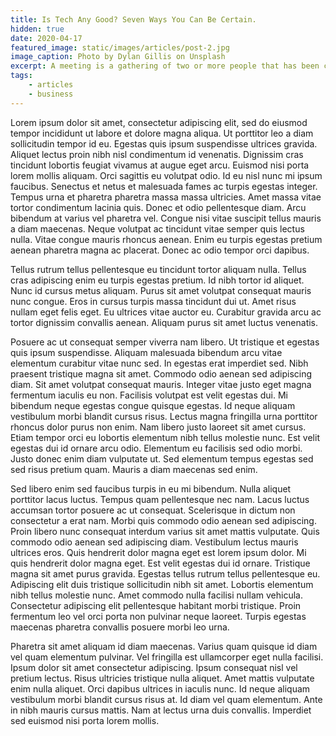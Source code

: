 ```yaml
---
title: Is Tech Any Good? Seven Ways You Can Be Certain.
hidden: true
date: 2020-04-17
featured_image: static/images/articles/post-2.jpg
image_caption: Photo by Dylan Gillis on Unsplash
excerpt: A meeting is a gathering of two or more people that has been convened for the purpose of achieving a common goal through verbal interaction.
tags:
    - articles
    - business
---
```


Lorem ipsum dolor sit amet, consectetur adipiscing elit, sed do eiusmod tempor incididunt ut labore et dolore magna aliqua. Ut porttitor leo a diam sollicitudin tempor id eu. Egestas quis ipsum suspendisse ultrices gravida. Aliquet lectus proin nibh nisl condimentum id venenatis. Dignissim cras tincidunt lobortis feugiat vivamus at augue eget arcu. Euismod nisi porta lorem mollis aliquam. Orci sagittis eu volutpat odio. Id eu nisl nunc mi ipsum faucibus. Senectus et netus et malesuada fames ac turpis egestas integer. Tempus urna et pharetra pharetra massa massa ultricies. Amet massa vitae tortor condimentum lacinia quis. Donec et odio pellentesque diam. Arcu bibendum at varius vel pharetra vel. Congue nisi vitae suscipit tellus mauris a diam maecenas. Neque volutpat ac tincidunt vitae semper quis lectus nulla. Vitae congue mauris rhoncus aenean. Enim eu turpis egestas pretium aenean pharetra magna ac placerat. Donec ac odio tempor orci dapibus.

Tellus rutrum tellus pellentesque eu tincidunt tortor aliquam nulla. Tellus cras adipiscing enim eu turpis egestas pretium. Id nibh tortor id aliquet. Nunc id cursus metus aliquam. Purus sit amet volutpat consequat mauris nunc congue. Eros in cursus turpis massa tincidunt dui ut. Amet risus nullam eget felis eget. Eu ultrices vitae auctor eu. Curabitur gravida arcu ac tortor dignissim convallis aenean. Aliquam purus sit amet luctus venenatis.

Posuere ac ut consequat semper viverra nam libero. Ut tristique et egestas quis ipsum suspendisse. Aliquam malesuada bibendum arcu vitae elementum curabitur vitae nunc sed. In egestas erat imperdiet sed. Nibh praesent tristique magna sit amet. Commodo odio aenean sed adipiscing diam. Sit amet volutpat consequat mauris. Integer vitae justo eget magna fermentum iaculis eu non. Facilisis volutpat est velit egestas dui. Mi bibendum neque egestas congue quisque egestas. Id neque aliquam vestibulum morbi blandit cursus risus. Lectus magna fringilla urna porttitor rhoncus dolor purus non enim. Nam libero justo laoreet sit amet cursus. Etiam tempor orci eu lobortis elementum nibh tellus molestie nunc. Est velit egestas dui id ornare arcu odio. Elementum eu facilisis sed odio morbi. Justo donec enim diam vulputate ut. Sed elementum tempus egestas sed sed risus pretium quam. Mauris a diam maecenas sed enim.

Sed libero enim sed faucibus turpis in eu mi bibendum. Nulla aliquet porttitor lacus luctus. Tempus quam pellentesque nec nam. Lacus luctus accumsan tortor posuere ac ut consequat. Scelerisque in dictum non consectetur a erat nam. Morbi quis commodo odio aenean sed adipiscing. Proin libero nunc consequat interdum varius sit amet mattis vulputate. Quis commodo odio aenean sed adipiscing diam. Vestibulum lectus mauris ultrices eros. Quis hendrerit dolor magna eget est lorem ipsum dolor. Mi quis hendrerit dolor magna eget. Est velit egestas dui id ornare. Tristique magna sit amet purus gravida. Egestas tellus rutrum tellus pellentesque eu. Adipiscing elit duis tristique sollicitudin nibh sit amet. Lobortis elementum nibh tellus molestie nunc. Amet commodo nulla facilisi nullam vehicula. Consectetur adipiscing elit pellentesque habitant morbi tristique. Proin fermentum leo vel orci porta non pulvinar neque laoreet. Turpis egestas maecenas pharetra convallis posuere morbi leo urna.

Pharetra sit amet aliquam id diam maecenas. Varius quam quisque id diam vel quam elementum pulvinar. Vel fringilla est ullamcorper eget nulla facilisi. Ipsum dolor sit amet consectetur adipiscing. Ipsum consequat nisl vel pretium lectus. Risus ultricies tristique nulla aliquet. Amet mattis vulputate enim nulla aliquet. Orci dapibus ultrices in iaculis nunc. Id neque aliquam vestibulum morbi blandit cursus risus at. Id diam vel quam elementum. Ante in nibh mauris cursus mattis. Nam at lectus urna duis convallis. Imperdiet sed euismod nisi porta lorem mollis.